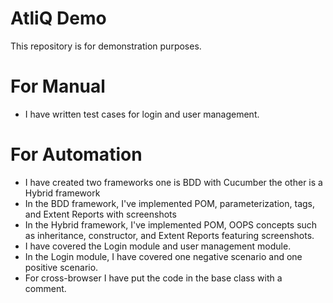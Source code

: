 # AtliQ Demo 
This repository is for demonstration purposes.

# For Manual
* I have written test cases for login and user management.

# For Automation
* I have created two frameworks one is BDD with Cucumber the other is a Hybrid framework
* In the BDD framework, I've implemented POM, parameterization, tags, and Extent Reports with screenshots
* In the Hybrid framework, I've implemented POM, OOPS concepts such as inheritance, constructor, and Extent Reports featuring screenshots.
* I have covered the Login module and user management module.
* In the Login module, I have covered one negative scenario and one positive scenario.
* For cross-browser I have put the code in the base class with a comment.
